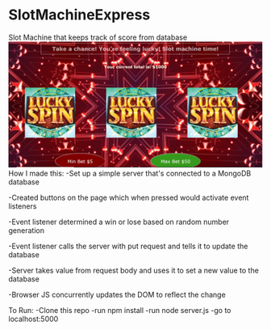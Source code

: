 # SlotMachineExpress
Slot Machine that keeps track of score from database
![slots](public/Capture.PNG)
How I made this: 
-Set up a simple server that's connected to a MongoDB database

-Created buttons on the page which when pressed would activate event listeners

-Event listener determined a win or lose based on random number generation

-Event listener calls the server with put request and tells it to update the database

-Server takes value from request body and uses it to set a new value to the database

-Browser JS concurrently updates the DOM to reflect the change

To Run: 
-Clone this repo
-run npm install
-run node server.js
-go to localhost:5000

